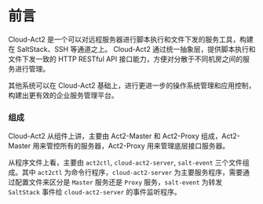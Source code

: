 # 前言

Cloud-Act2 是一个可以对远程服务器进行脚本执行和文件下发的服务工具，构建在 SaltStack、SSH 等通道之上。
Cloud-Act2 通过统一抽象层，提供脚本执行和文件下发一致的 HTTP RESTful API 接口能力，方便对分散于不同机房之间的服务进行管理。

其他系统可以在 Cloud-Act2 基础上，进行更进一步的操作系统管理和应用控制，构建出更有效的企业服务管理平台。
​

### 组成

Cloud-Act2 从组件上讲，主要由 Act2-Master 和 Act2-Proxy 组成，Act2-Master 用来管控所有的服务器，Act2-Proxy 用来管理底层接口服务器。

从程序文件上看，主要由 `act2ctl`, `cloud-act2-server`, `salt-event` 三个文件组成。其中 `act2ctl` 为命令行程序，`cloud-act2-server` 为主要服务程序，需要通过配置文件来区分是 `Master` 服务还是 `Proxy` 服务，`salt-event` 为转发 `SaltStack` 事件给 `cloud-act2-server` 的事件监听程序。

